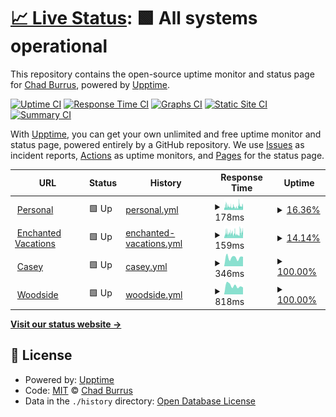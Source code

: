 # [📈 Live Status](https://chadburrus.github.io/upptime): <!--live status--> **🟩 All systems operational**

This repository contains the open-source uptime monitor and status page for [Chad Burrus](chadburrus.com), powered by [Upptime](https://github.com/upptime/upptime).

[![Uptime CI](https://github.com/chadburrus/upptime/workflows/Uptime%20CI/badge.svg)](https://github.com/chadburrus/upptime/actions?query=workflow%3A%22Uptime+CI%22)
[![Response Time CI](https://github.com/chadburrus/upptime/workflows/Response%20Time%20CI/badge.svg)](https://github.com/chadburrus/upptime/actions?query=workflow%3A%22Response+Time+CI%22)
[![Graphs CI](https://github.com/chadburrus/upptime/workflows/Graphs%20CI/badge.svg)](https://github.com/chadburrus/upptime/actions?query=workflow%3A%22Graphs+CI%22)
[![Static Site CI](https://github.com/chadburrus/upptime/workflows/Static%20Site%20CI/badge.svg)](https://github.com/chadburrus/upptime/actions?query=workflow%3A%22Static+Site+CI%22)
[![Summary CI](https://github.com/chadburrus/upptime/workflows/Summary%20CI/badge.svg)](https://github.com/chadburrus/upptime/actions?query=workflow%3A%22Summary+CI%22)

With [Upptime](https://upptime.js.org), you can get your own unlimited and free uptime monitor and status page, powered entirely by a GitHub repository. We use [Issues](https://github.com/chadburrus/upptime/issues) as incident reports, [Actions](https://github.com/chadburrus/upptime/actions) as uptime monitors, and [Pages](https://chadburrus.github.io/upptime) for the status page.

<!--start: status pages-->
<!-- This summary is generated by Upptime (https://github.com/upptime/upptime) -->
<!-- Do not edit this manually, your changes will be overwritten -->
<!-- prettier-ignore -->
| URL | Status | History | Response Time | Uptime |
| --- | ------ | ------- | ------------- | ------ |
| <img alt="" src="https://icons.duckduckgo.com/ip3/chadburrus.com.ico" height="13"> [Personal](https://chadburrus.com) | 🟩 Up | [personal.yml](https://github.com/chadburrus/upptime/commits/HEAD/history/personal.yml) | <details><summary><img alt="Response time graph" src="./graphs/personal/response-time-week.png" height="20"> 178ms</summary><br><a href="https://chadburrus.github.io/upptime/history/personal"><img alt="Response time 271" src="https://img.shields.io/endpoint?url=https%3A%2F%2Fraw.githubusercontent.com%2Fchadburrus%2Fupptime%2FHEAD%2Fapi%2Fpersonal%2Fresponse-time.json"></a><br><a href="https://chadburrus.github.io/upptime/history/personal"><img alt="24-hour response time 217" src="https://img.shields.io/endpoint?url=https%3A%2F%2Fraw.githubusercontent.com%2Fchadburrus%2Fupptime%2FHEAD%2Fapi%2Fpersonal%2Fresponse-time-day.json"></a><br><a href="https://chadburrus.github.io/upptime/history/personal"><img alt="7-day response time 178" src="https://img.shields.io/endpoint?url=https%3A%2F%2Fraw.githubusercontent.com%2Fchadburrus%2Fupptime%2FHEAD%2Fapi%2Fpersonal%2Fresponse-time-week.json"></a><br><a href="https://chadburrus.github.io/upptime/history/personal"><img alt="30-day response time 176" src="https://img.shields.io/endpoint?url=https%3A%2F%2Fraw.githubusercontent.com%2Fchadburrus%2Fupptime%2FHEAD%2Fapi%2Fpersonal%2Fresponse-time-month.json"></a><br><a href="https://chadburrus.github.io/upptime/history/personal"><img alt="1-year response time 247" src="https://img.shields.io/endpoint?url=https%3A%2F%2Fraw.githubusercontent.com%2Fchadburrus%2Fupptime%2FHEAD%2Fapi%2Fpersonal%2Fresponse-time-year.json"></a></details> | <details><summary><a href="https://chadburrus.github.io/upptime/history/personal">16.36%</a></summary><a href="https://chadburrus.github.io/upptime/history/personal"><img alt="All-time uptime 99.46%" src="https://img.shields.io/endpoint?url=https%3A%2F%2Fraw.githubusercontent.com%2Fchadburrus%2Fupptime%2FHEAD%2Fapi%2Fpersonal%2Fuptime.json"></a><br><a href="https://chadburrus.github.io/upptime/history/personal"><img alt="24-hour uptime 38.45%" src="https://img.shields.io/endpoint?url=https%3A%2F%2Fraw.githubusercontent.com%2Fchadburrus%2Fupptime%2FHEAD%2Fapi%2Fpersonal%2Fuptime-day.json"></a><br><a href="https://chadburrus.github.io/upptime/history/personal"><img alt="7-day uptime 16.36%" src="https://img.shields.io/endpoint?url=https%3A%2F%2Fraw.githubusercontent.com%2Fchadburrus%2Fupptime%2FHEAD%2Fapi%2Fpersonal%2Fuptime-week.json"></a><br><a href="https://chadburrus.github.io/upptime/history/personal"><img alt="30-day uptime 72.61%" src="https://img.shields.io/endpoint?url=https%3A%2F%2Fraw.githubusercontent.com%2Fchadburrus%2Fupptime%2FHEAD%2Fapi%2Fpersonal%2Fuptime-month.json"></a><br><a href="https://chadburrus.github.io/upptime/history/personal"><img alt="1-year uptime 97.72%" src="https://img.shields.io/endpoint?url=https%3A%2F%2Fraw.githubusercontent.com%2Fchadburrus%2Fupptime%2FHEAD%2Fapi%2Fpersonal%2Fuptime-year.json"></a></details>
| <img alt="" src="https://icons.duckduckgo.com/ip3/yourenchantingvacation.com.ico" height="13"> [Enchanted Vacations](https://yourenchantingvacation.com) | 🟩 Up | [enchanted-vacations.yml](https://github.com/chadburrus/upptime/commits/HEAD/history/enchanted-vacations.yml) | <details><summary><img alt="Response time graph" src="./graphs/enchanted-vacations/response-time-week.png" height="20"> 159ms</summary><br><a href="https://chadburrus.github.io/upptime/history/enchanted-vacations"><img alt="Response time 323" src="https://img.shields.io/endpoint?url=https%3A%2F%2Fraw.githubusercontent.com%2Fchadburrus%2Fupptime%2FHEAD%2Fapi%2Fenchanted-vacations%2Fresponse-time.json"></a><br><a href="https://chadburrus.github.io/upptime/history/enchanted-vacations"><img alt="24-hour response time 186" src="https://img.shields.io/endpoint?url=https%3A%2F%2Fraw.githubusercontent.com%2Fchadburrus%2Fupptime%2FHEAD%2Fapi%2Fenchanted-vacations%2Fresponse-time-day.json"></a><br><a href="https://chadburrus.github.io/upptime/history/enchanted-vacations"><img alt="7-day response time 159" src="https://img.shields.io/endpoint?url=https%3A%2F%2Fraw.githubusercontent.com%2Fchadburrus%2Fupptime%2FHEAD%2Fapi%2Fenchanted-vacations%2Fresponse-time-week.json"></a><br><a href="https://chadburrus.github.io/upptime/history/enchanted-vacations"><img alt="30-day response time 159" src="https://img.shields.io/endpoint?url=https%3A%2F%2Fraw.githubusercontent.com%2Fchadburrus%2Fupptime%2FHEAD%2Fapi%2Fenchanted-vacations%2Fresponse-time-month.json"></a><br><a href="https://chadburrus.github.io/upptime/history/enchanted-vacations"><img alt="1-year response time 328" src="https://img.shields.io/endpoint?url=https%3A%2F%2Fraw.githubusercontent.com%2Fchadburrus%2Fupptime%2FHEAD%2Fapi%2Fenchanted-vacations%2Fresponse-time-year.json"></a></details> | <details><summary><a href="https://chadburrus.github.io/upptime/history/enchanted-vacations">14.14%</a></summary><a href="https://chadburrus.github.io/upptime/history/enchanted-vacations"><img alt="All-time uptime 99.24%" src="https://img.shields.io/endpoint?url=https%3A%2F%2Fraw.githubusercontent.com%2Fchadburrus%2Fupptime%2FHEAD%2Fapi%2Fenchanted-vacations%2Fuptime.json"></a><br><a href="https://chadburrus.github.io/upptime/history/enchanted-vacations"><img alt="24-hour uptime 29.57%" src="https://img.shields.io/endpoint?url=https%3A%2F%2Fraw.githubusercontent.com%2Fchadburrus%2Fupptime%2FHEAD%2Fapi%2Fenchanted-vacations%2Fuptime-day.json"></a><br><a href="https://chadburrus.github.io/upptime/history/enchanted-vacations"><img alt="7-day uptime 14.14%" src="https://img.shields.io/endpoint?url=https%3A%2F%2Fraw.githubusercontent.com%2Fchadburrus%2Fupptime%2FHEAD%2Fapi%2Fenchanted-vacations%2Fuptime-week.json"></a><br><a href="https://chadburrus.github.io/upptime/history/enchanted-vacations"><img alt="30-day uptime 61.59%" src="https://img.shields.io/endpoint?url=https%3A%2F%2Fraw.githubusercontent.com%2Fchadburrus%2Fupptime%2FHEAD%2Fapi%2Fenchanted-vacations%2Fuptime-month.json"></a><br><a href="https://chadburrus.github.io/upptime/history/enchanted-vacations"><img alt="1-year uptime 96.80%" src="https://img.shields.io/endpoint?url=https%3A%2F%2Fraw.githubusercontent.com%2Fchadburrus%2Fupptime%2FHEAD%2Fapi%2Fenchanted-vacations%2Fuptime-year.json"></a></details>
| <img alt="" src="https://icons.duckduckgo.com/ip3/caseyburrus.org.ico" height="13"> [Casey](https://caseyburrus.org) | 🟩 Up | [casey.yml](https://github.com/chadburrus/upptime/commits/HEAD/history/casey.yml) | <details><summary><img alt="Response time graph" src="./graphs/casey/response-time-week.png" height="20"> 346ms</summary><br><a href="https://chadburrus.github.io/upptime/history/casey"><img alt="Response time 319" src="https://img.shields.io/endpoint?url=https%3A%2F%2Fraw.githubusercontent.com%2Fchadburrus%2Fupptime%2FHEAD%2Fapi%2Fcasey%2Fresponse-time.json"></a><br><a href="https://chadburrus.github.io/upptime/history/casey"><img alt="24-hour response time 377" src="https://img.shields.io/endpoint?url=https%3A%2F%2Fraw.githubusercontent.com%2Fchadburrus%2Fupptime%2FHEAD%2Fapi%2Fcasey%2Fresponse-time-day.json"></a><br><a href="https://chadburrus.github.io/upptime/history/casey"><img alt="7-day response time 346" src="https://img.shields.io/endpoint?url=https%3A%2F%2Fraw.githubusercontent.com%2Fchadburrus%2Fupptime%2FHEAD%2Fapi%2Fcasey%2Fresponse-time-week.json"></a><br><a href="https://chadburrus.github.io/upptime/history/casey"><img alt="30-day response time 395" src="https://img.shields.io/endpoint?url=https%3A%2F%2Fraw.githubusercontent.com%2Fchadburrus%2Fupptime%2FHEAD%2Fapi%2Fcasey%2Fresponse-time-month.json"></a><br><a href="https://chadburrus.github.io/upptime/history/casey"><img alt="1-year response time 336" src="https://img.shields.io/endpoint?url=https%3A%2F%2Fraw.githubusercontent.com%2Fchadburrus%2Fupptime%2FHEAD%2Fapi%2Fcasey%2Fresponse-time-year.json"></a></details> | <details><summary><a href="https://chadburrus.github.io/upptime/history/casey">100.00%</a></summary><a href="https://chadburrus.github.io/upptime/history/casey"><img alt="All-time uptime 98.81%" src="https://img.shields.io/endpoint?url=https%3A%2F%2Fraw.githubusercontent.com%2Fchadburrus%2Fupptime%2FHEAD%2Fapi%2Fcasey%2Fuptime.json"></a><br><a href="https://chadburrus.github.io/upptime/history/casey"><img alt="24-hour uptime 100.00%" src="https://img.shields.io/endpoint?url=https%3A%2F%2Fraw.githubusercontent.com%2Fchadburrus%2Fupptime%2FHEAD%2Fapi%2Fcasey%2Fuptime-day.json"></a><br><a href="https://chadburrus.github.io/upptime/history/casey"><img alt="7-day uptime 100.00%" src="https://img.shields.io/endpoint?url=https%3A%2F%2Fraw.githubusercontent.com%2Fchadburrus%2Fupptime%2FHEAD%2Fapi%2Fcasey%2Fuptime-week.json"></a><br><a href="https://chadburrus.github.io/upptime/history/casey"><img alt="30-day uptime 99.91%" src="https://img.shields.io/endpoint?url=https%3A%2F%2Fraw.githubusercontent.com%2Fchadburrus%2Fupptime%2FHEAD%2Fapi%2Fcasey%2Fuptime-month.json"></a><br><a href="https://chadburrus.github.io/upptime/history/casey"><img alt="1-year uptime 99.25%" src="https://img.shields.io/endpoint?url=https%3A%2F%2Fraw.githubusercontent.com%2Fchadburrus%2Fupptime%2FHEAD%2Fapi%2Fcasey%2Fuptime-year.json"></a></details>
| <img alt="" src="https://icons.duckduckgo.com/ip3/woodside-community.church.ico" height="13"> [Woodside](https://woodside-community.church) | 🟩 Up | [woodside.yml](https://github.com/chadburrus/upptime/commits/HEAD/history/woodside.yml) | <details><summary><img alt="Response time graph" src="./graphs/woodside/response-time-week.png" height="20"> 818ms</summary><br><a href="https://chadburrus.github.io/upptime/history/woodside"><img alt="Response time 350" src="https://img.shields.io/endpoint?url=https%3A%2F%2Fraw.githubusercontent.com%2Fchadburrus%2Fupptime%2FHEAD%2Fapi%2Fwoodside%2Fresponse-time.json"></a><br><a href="https://chadburrus.github.io/upptime/history/woodside"><img alt="24-hour response time 658" src="https://img.shields.io/endpoint?url=https%3A%2F%2Fraw.githubusercontent.com%2Fchadburrus%2Fupptime%2FHEAD%2Fapi%2Fwoodside%2Fresponse-time-day.json"></a><br><a href="https://chadburrus.github.io/upptime/history/woodside"><img alt="7-day response time 818" src="https://img.shields.io/endpoint?url=https%3A%2F%2Fraw.githubusercontent.com%2Fchadburrus%2Fupptime%2FHEAD%2Fapi%2Fwoodside%2Fresponse-time-week.json"></a><br><a href="https://chadburrus.github.io/upptime/history/woodside"><img alt="30-day response time 860" src="https://img.shields.io/endpoint?url=https%3A%2F%2Fraw.githubusercontent.com%2Fchadburrus%2Fupptime%2FHEAD%2Fapi%2Fwoodside%2Fresponse-time-month.json"></a><br><a href="https://chadburrus.github.io/upptime/history/woodside"><img alt="1-year response time 392" src="https://img.shields.io/endpoint?url=https%3A%2F%2Fraw.githubusercontent.com%2Fchadburrus%2Fupptime%2FHEAD%2Fapi%2Fwoodside%2Fresponse-time-year.json"></a></details> | <details><summary><a href="https://chadburrus.github.io/upptime/history/woodside">100.00%</a></summary><a href="https://chadburrus.github.io/upptime/history/woodside"><img alt="All-time uptime 98.60%" src="https://img.shields.io/endpoint?url=https%3A%2F%2Fraw.githubusercontent.com%2Fchadburrus%2Fupptime%2FHEAD%2Fapi%2Fwoodside%2Fuptime.json"></a><br><a href="https://chadburrus.github.io/upptime/history/woodside"><img alt="24-hour uptime 100.00%" src="https://img.shields.io/endpoint?url=https%3A%2F%2Fraw.githubusercontent.com%2Fchadburrus%2Fupptime%2FHEAD%2Fapi%2Fwoodside%2Fuptime-day.json"></a><br><a href="https://chadburrus.github.io/upptime/history/woodside"><img alt="7-day uptime 100.00%" src="https://img.shields.io/endpoint?url=https%3A%2F%2Fraw.githubusercontent.com%2Fchadburrus%2Fupptime%2FHEAD%2Fapi%2Fwoodside%2Fuptime-week.json"></a><br><a href="https://chadburrus.github.io/upptime/history/woodside"><img alt="30-day uptime 99.92%" src="https://img.shields.io/endpoint?url=https%3A%2F%2Fraw.githubusercontent.com%2Fchadburrus%2Fupptime%2FHEAD%2Fapi%2Fwoodside%2Fuptime-month.json"></a><br><a href="https://chadburrus.github.io/upptime/history/woodside"><img alt="1-year uptime 98.57%" src="https://img.shields.io/endpoint?url=https%3A%2F%2Fraw.githubusercontent.com%2Fchadburrus%2Fupptime%2FHEAD%2Fapi%2Fwoodside%2Fuptime-year.json"></a></details>

<!--end: status pages-->

[**Visit our status website →**](https://chadburrus.github.io/upptime)

## 📄 License

- Powered by: [Upptime](https://github.com/upptime/upptime)
- Code: [MIT](./LICENSE) © [Chad Burrus](chadburrus.com)
- Data in the `./history` directory: [Open Database License](https://opendatacommons.org/licenses/odbl/1-0/)
